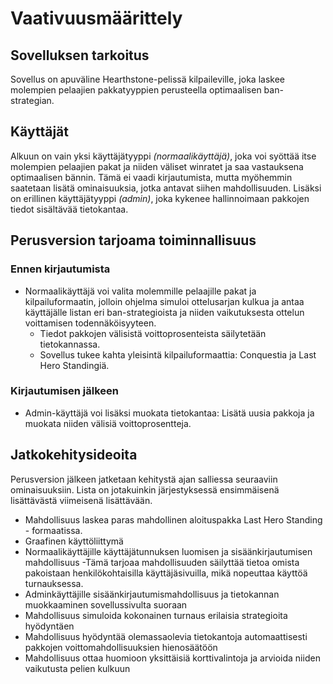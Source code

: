 # Vaativuusmäärittely

## Sovelluksen tarkoitus

Sovellus on apuväline Hearthstone-pelissä kilpaileville, joka laskee molempien pelaajien pakkatyyppien perusteella optimaalisen ban-strategian. 

## Käyttäjät

Alkuun on vain yksi käyttäjätyyppi _(normaalikäyttäjä)_, joka voi syöttää itse molempien pelaajien pakat ja niiden väliset winratet ja saa vastauksena optimaalisen bännin. Tämä ei vaadi kirjautumista, mutta myöhemmin saatetaan lisätä ominaisuuksia, jotka antavat siihen mahdollisuuden. Lisäksi on erillinen käyttäjätyyppi _(admin)_, joka kykenee hallinnoimaan pakkojen tiedot sisältävää tietokantaa.

## Perusversion tarjoama toiminnallisuus

### Ennen kirjautumista
- Normaalikäyttäjä voi valita molemmille pelaajille pakat ja kilpailuformaatin, jolloin ohjelma simuloi ottelusarjan kulkua ja antaa käyttäjälle listan eri ban-strategioista ja niiden vaikutuksesta ottelun voittamisen todennäköisyyteen.
  - Tiedot pakkojen välisistä voittoprosenteista säilytetään tietokannassa.
  - Sovellus tukee kahta yleisintä kilpailuformaattia: Conquestia ja Last Hero Standingiä.

### Kirjautumisen jälkeen
- Admin-käyttäjä voi lisäksi muokata tietokantaa: Lisätä uusia pakkoja ja muokata niiden välisiä voittoprosentteja.

## Jatkokehitysideoita
Perusversion jälkeen jatketaan kehitystä ajan salliessa seuraaviin ominaisuuksiin. Lista on jotakuinkin järjestyksessä ensimmäisenä lisättävästä viimeisenä lisättävään.

- Mahdollisuus laskea paras mahdollinen aloituspakka Last Hero Standing - formaatissa.
- Graafinen käyttöliittymä
- Normaalikäyttäjille käyttäjätunnuksen luomisen ja sisäänkirjautumisen mahdollisuus
    -Tämä tarjoaa mahdollisuuden säilyttää tietoa omista pakoistaan henkilökohtaisilla käyttäjäsivuilla, mikä nopeuttaa käyttöä   turnauksessa. 
- Adminkäyttäjille sisäänkirjautumismahdollisuus ja tietokannan muokkaaminen sovellussivulta suoraan
- Mahdollisuus simuloida kokonainen turnaus erilaisia strategioita hyödyntäen
- Mahdollisuus hyödyntää olemassaolevia tietokantoja automaattisesti pakkojen voittomahdollisuuksien hienosäätöön
- Mahdollisuus ottaa huomioon yksittäisiä korttivalintoja ja arvioida niiden vaikutusta pelien kulkuun
